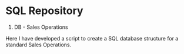 # SQL Repository

1. DB - Sales Operations

Here I have developed a script to create a SQL database structure for a standard Sales Operations.
